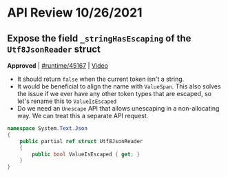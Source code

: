 # API Review 10/26/2021

## Expose the field `_stringHasEscaping` of the `Utf8JsonReader` struct

**Approved** | [#runtime/45167](https://github.com/dotnet/runtime/issues/45167#issuecomment-952220732) | [Video](https://www.youtube.com/watch?v=MrStTiZcpuU&t=0h0m0s)

* It should return `false` when the current token isn't a string.
* It would be beneficial to align the name with `ValueSpan`. This also solves the issue if we ever have any other token types that are escaped, so let's rename this to `ValueIsEscaped`
* Do we need an `Unescape` API that allows unescaping in a non-allocating way. We can treat this a separate API request.

```C#
namespace System.Text.Json
{
    public partial ref struct Utf8JsonReader
    {
        public bool ValueIsEscaped { get; }
    }
}
```

